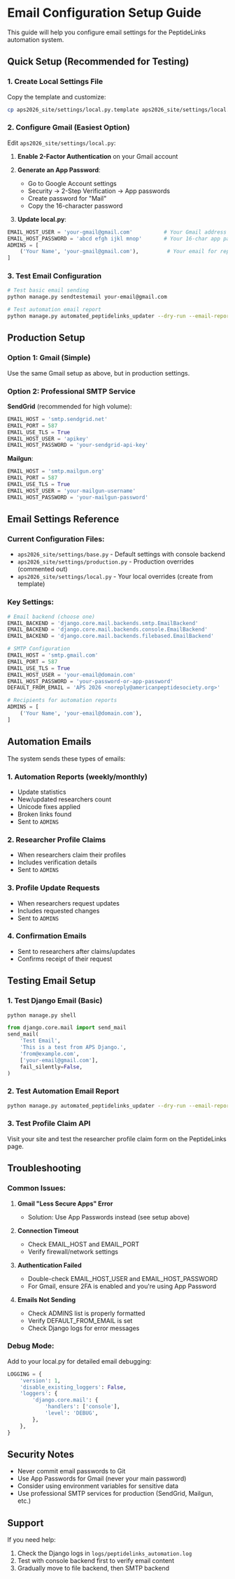 # Email Configuration Setup Guide

This guide will help you configure email settings for the PeptideLinks automation system.

## Quick Setup (Recommended for Testing)

### 1. Create Local Settings File

Copy the template and customize:

```bash
cp aps2026_site/settings/local.py.template aps2026_site/settings/local.py
```

### 2. Configure Gmail (Easiest Option)

Edit `aps2026_site/settings/local.py`:

1. **Enable 2-Factor Authentication** on your Gmail account
2. **Generate an App Password**:
   - Go to Google Account settings
   - Security → 2-Step Verification → App passwords
   - Create password for "Mail" 
   - Copy the 16-character password

3. **Update local.py**:
```python
EMAIL_HOST_USER = 'your-gmail@gmail.com'          # Your Gmail address
EMAIL_HOST_PASSWORD = 'abcd efgh ijkl mnop'       # Your 16-char app password
ADMINS = [
    ('Your Name', 'your-gmail@gmail.com'),         # Your email for reports
]
```

### 3. Test Email Configuration

```bash
# Test basic email sending
python manage.py sendtestemail your-email@gmail.com

# Test automation email report
python manage.py automated_peptidelinks_updater --dry-run --email-report
```

## Production Setup

### Option 1: Gmail (Simple)
Use the same Gmail setup as above, but in production settings.

### Option 2: Professional SMTP Service

**SendGrid** (recommended for high volume):
```python
EMAIL_HOST = 'smtp.sendgrid.net'
EMAIL_PORT = 587
EMAIL_USE_TLS = True
EMAIL_HOST_USER = 'apikey'
EMAIL_HOST_PASSWORD = 'your-sendgrid-api-key'
```

**Mailgun**:
```python
EMAIL_HOST = 'smtp.mailgun.org'
EMAIL_PORT = 587
EMAIL_USE_TLS = True
EMAIL_HOST_USER = 'your-mailgun-username'
EMAIL_HOST_PASSWORD = 'your-mailgun-password'
```

## Email Settings Reference

### Current Configuration Files:

- `aps2026_site/settings/base.py` - Default settings with console backend
- `aps2026_site/settings/production.py` - Production overrides (commented out)
- `aps2026_site/settings/local.py` - Your local overrides (create from template)

### Key Settings:

```python
# Email backend (choose one)
EMAIL_BACKEND = 'django.core.mail.backends.smtp.EmailBackend'          # Real emails
EMAIL_BACKEND = 'django.core.mail.backends.console.EmailBackend'       # Print to console
EMAIL_BACKEND = 'django.core.mail.backends.filebased.EmailBackend'     # Save to files

# SMTP Configuration
EMAIL_HOST = 'smtp.gmail.com'
EMAIL_PORT = 587
EMAIL_USE_TLS = True
EMAIL_HOST_USER = 'your-email@domain.com'
EMAIL_HOST_PASSWORD = 'your-password-or-app-password'
DEFAULT_FROM_EMAIL = 'APS 2026 <noreply@americanpeptidesociety.org>'

# Recipients for automation reports
ADMINS = [
    ('Your Name', 'your-email@domain.com'),
]
```

## Automation Emails

The system sends these types of emails:

### 1. **Automation Reports** (weekly/monthly)
- Update statistics
- New/updated researchers count  
- Unicode fixes applied
- Broken links found
- Sent to `ADMINS`

### 2. **Researcher Profile Claims**
- When researchers claim their profiles
- Includes verification details
- Sent to `ADMINS`

### 3. **Profile Update Requests**
- When researchers request updates
- Includes requested changes
- Sent to `ADMINS`

### 4. **Confirmation Emails**
- Sent to researchers after claims/updates
- Confirms receipt of their request

## Testing Email Setup

### 1. Test Django Email (Basic)
```bash
python manage.py shell
```
```python
from django.core.mail import send_mail
send_mail(
    'Test Email',
    'This is a test from APS Django.',
    'from@example.com',
    ['your-email@gmail.com'],
    fail_silently=False,
)
```

### 2. Test Automation Email Report
```bash
python manage.py automated_peptidelinks_updater --dry-run --email-report
```

### 3. Test Profile Claim API
Visit your site and test the researcher profile claim form on the PeptideLinks page.

## Troubleshooting

### Common Issues:

1. **Gmail "Less Secure Apps" Error**
   - Solution: Use App Passwords instead (see setup above)

2. **Connection Timeout**
   - Check EMAIL_HOST and EMAIL_PORT
   - Verify firewall/network settings

3. **Authentication Failed**
   - Double-check EMAIL_HOST_USER and EMAIL_HOST_PASSWORD
   - For Gmail, ensure 2FA is enabled and you're using App Password

4. **Emails Not Sending**
   - Check ADMINS list is properly formatted
   - Verify DEFAULT_FROM_EMAIL is set
   - Check Django logs for error messages

### Debug Mode:
Add to your local.py for detailed email debugging:
```python
LOGGING = {
    'version': 1,
    'disable_existing_loggers': False,
    'loggers': {
        'django.core.mail': {
            'handlers': ['console'],
            'level': 'DEBUG',
        },
    },
}
```

## Security Notes

- Never commit email passwords to Git
- Use App Passwords for Gmail (never your main password)  
- Consider using environment variables for sensitive data
- Use professional SMTP services for production (SendGrid, Mailgun, etc.)

## Support

If you need help:
1. Check the Django logs in `logs/peptidelinks_automation.log`
2. Test with console backend first to verify email content
3. Gradually move to file backend, then SMTP backend